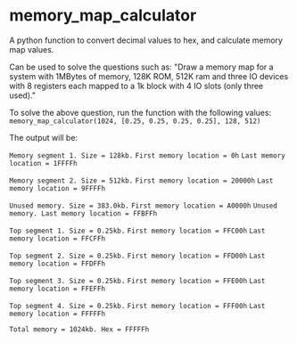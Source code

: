 # memory_map_calculator
A python function to convert decimal values to hex, and calculate memory map values.

Can be used to solve the questions such as:
"Draw a memory map for a system with 1MBytes of memory, 128K ROM, 512K ram and three IO devices with 8 registers each mapped to a 1k block with 4 IO slots (only three used)."

To solve the above question, run the function with the following values: `memory_map_calculator(1024, [0.25, 0.25, 0.25, 0.25], 128, 512)`

The output will be:

`Memory segment 1. Size = 128kb.`
`First memory location = 0h`
`Last memory location = 1FFFFh`

`Memory segment 2. Size = 512kb.`
`First memory location = 20000h`
`Last memory location = 9FFFFh`

`Unused memory. Size = 383.0kb.`
`First memory location = A0000h`
`Unused memory. Last memory location = FFBFFh`

`Top segment 1. Size = 0.25kb.`
`First memory location = FFC00h`
`Last memory location = FFCFFh`

`Top segment 2. Size = 0.25kb.`
`First memory location = FFD00h`
`Last memory location = FFDFFh`

`Top segment 3. Size = 0.25kb.`
`First memory location = FFE00h`
`Last memory location = FFEFFh`

`Top segment 4. Size = 0.25kb.`
`First memory location = FFF00h`
`Last memory location = FFFFFh`

`Total memory = 1024kb. Hex = FFFFFh`
